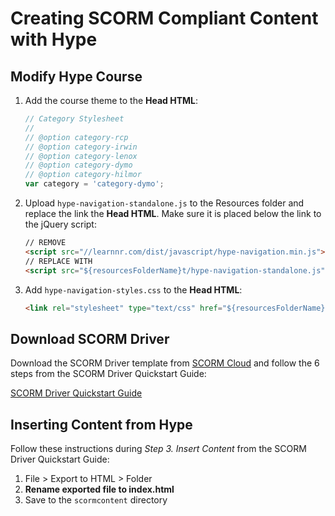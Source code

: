 # Creating SCORM Compliant Content with Hype

## Modify Hype Course

1. Add the course theme to the **Head HTML**:
    ```javascript
    // Category Stylesheet
    // 
    // @option category-rcp
    // @option category-irwin
    // @option category-lenox
    // @option category-dymo
    // @option category-hilmor
    var category = 'category-dymo';
    ```

2. Upload `hype-navigation-standalone.js` to the Resources folder and replace the link the **Head HTML**. Make sure it is placed below the link to the jQuery script:
    ```html
    // REMOVE
    <script src="//learnnr.com/dist/javascript/hype-navigation.min.js"></script>
    // REPLACE WITH
    <script src="${resourcesFolderName}t/hype-navigation-standalone.js"></script>
    ```

3. Add `hype-navigation-styles.css` to the **Head HTML**:
    ```html
    <link rel="stylesheet" type="text/css" href="${resourcesFolderName}/hype-navigation-styles.css" />
    ```

## Download SCORM Driver

Download the SCORM Driver template from [SCORM Cloud](https://cloud.scorm.com/sc/user/authoring/AddContent) and follow the 6 steps from the SCORM Driver Quickstart Guide:
    
[SCORM Driver Quickstart Guide](http://scorm.com/scorm-solved/scorm-driver/scorm-driver-quickstart-guide-1-pick-version/)

## Inserting Content from Hype

Follow these instructions during *Step 3. Insert Content* from the SCORM Driver Quickstart Guide:

1. File > Export to HTML > Folder  
2. **Rename exported file to index.html**
3. Save to the `scormcontent` directory